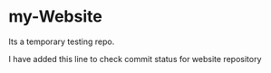 # my-Website
Its a temporary testing repo.

I have added this line to check commit status for website repository
